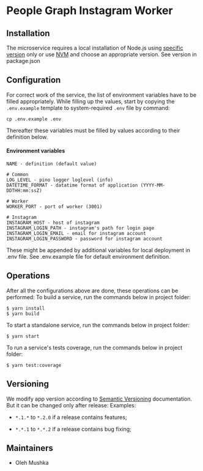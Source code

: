 # People Graph Instagram Worker

## Installation
The microservice requires a local installation of Node.js using [specific version](https://nodejs.org/uk/download/) only or use [NVM](https://github.com/nvm-sh/nvm/blob/master/README.md) and choose an appropriate version. See version in package.json 

## Configuration
For correct work of the service, the list of environment variables have to be filled appropriately. While filling up the values, start by copying the `.env.example` template to system-required `.env` file by command:
```
cp .env.example .env
```
Thereafter these variables must be filled by values according to their definition below.

#### Environment variables

```
NAME - definition (default value)

# Common
LOG_LEVEL - pino logger loglevel (info)
DATETIME_FORMAT - datatime format of application (YYYY-MM-DDTHH:mm:ssZ)

# Worker
WORKER_PORT - port of worker (3001)

# Instagram
INSTAGRAM_HOST - host of instagram
INSTAGRAM_LOGIN_PATH - instagram's path for login page
INSTAGRAM_LOGIN_EMAIL - email for instagram account
INSTAGRAM_LOGIN_PASSWORD - password for instagram account
```

These might be appended by additional variables for local deployment in .env file. See .env.example file for default environment definition.

## Operations
After all the configurations above are done, these operations can be performed:
To build a service, run the commands below in project folder:
```
$ yarn install
$ yarn build
```
To start a standalone service, run the commands below in project folder:
```
$ yarn start
```
To run a service's tests coverage, run the commands below in project folder:
```
$ yarn test:coverage
```

## Versioning

We modify app version according to [Semantic Versioning](https://semver.org/) documentation.
But it can be changed only after release:
Examples:

- `*.1.*` to `*.2.0` if a release contains features;

- `*.*.1` to `*.*.2` if a release contains bug fixing;

## Maintainers
- Oleh Mushka
